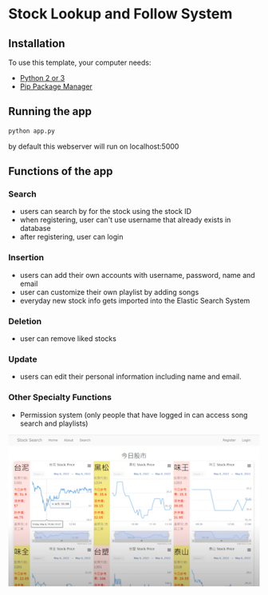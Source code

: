 # Stock Lookup and Follow System

## Installation

To use this template, your computer needs:

- [Python 2 or 3](https://python.org)
- [Pip Package Manager](https://pypi.python.org/pypi)

## Running the app

```bash
python app.py
```
by default this webserver will run on localhost:5000

## Functions of the app

### Search
- users can search by for the stock using the stock ID
- when registering, user can't use username that already exists in database
- after registering, user can login

### Insertion
- users can add their own accounts with username, password, name and email
- user can customize their own playlist by adding songs
- everyday new stock info gets imported into the Elastic Search System

### Deletion
- user can remove liked stocks

### Update
- users can edit their personal information including name and email.

### Other Specialty Functions
- Permission system (only people that have logged in can access song search and playlists)

![image](https://github.com/ting20000119/Stock-Lookup-and-Follow-System/blob/main/Stock%20Lookup%20and%20Follow%20System/img/home.png)
